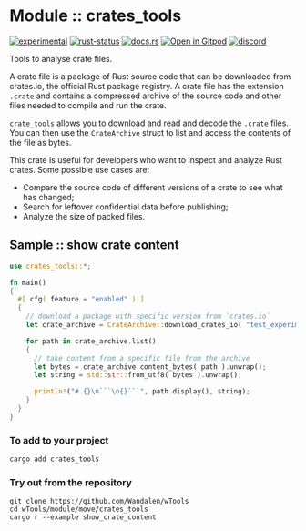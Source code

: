 <!-- {{# generate.module_header{} #}} -->

# Module :: crates_tools
<!--{ generate.module_header.start() }-->
 [![experimental](https://raster.shields.io/static/v1?label=&message=experimental&color=orange)](https://github.com/emersion/stability-badges#experimental) [![rust-status](https://github.com/Wandalen/wTools/actions/workflows/module_crates_tools_push.yml/badge.svg)](https://github.com/Wandalen/wTools/actions/workflows/module_crates_tools_push.yml) [![docs.rs](https://img.shields.io/docsrs/crates_tools?color=e3e8f0&logo=docs.rs)](https://docs.rs/crates_tools) [![Open in Gitpod](https://raster.shields.io/static/v1?label=try&message=online&color=eee&logo=gitpod&logoColor=eee)](https://gitpod.io/#RUN_PATH=.,SAMPLE_FILE=module%2Fmove%2Fcrates_tools%2Fexamples%2Fcrates_tools_trivial.rs,RUN_POSTFIX=--example%20crates_tools_trivial/https://github.com/Wandalen/wTools) [![discord](https://img.shields.io/discord/872391416519737405?color=eee&logo=discord&logoColor=eee&label=ask)](https://discord.gg/m3YfbXpUUY)
<!--{ generate.module_header.end }-->

Tools to analyse crate files.

A crate file is a package of Rust source code that can be downloaded from crates.io, the official Rust package registry. A crate file has the extension `.crate` and contains a compressed archive of the source code and other files needed to compile and run the crate.

`crate_tools` allows you to download and read and decode the `.crate` files. You can then use the `CrateArchive` struct to list and access the contents of the file as bytes.

This crate is useful for developers who want to inspect and analyze Rust crates.
Some possible use cases are:

- Compare the source code of different versions of a crate to see what has changed;
- Search for leftover confidential data before publishing;
- Analyze the size of packed files.

## Sample  :: show crate content

<!-- {{# generate.module{} #}} -->

```rust
use crates_tools::*;

fn main()
{
  #[ cfg( feature = "enabled" ) ]
  {
    // download a package with specific version from `crates.io`
    let crate_archive = CrateArchive::download_crates_io( "test_experimental_c", "0.1.0" ).unwrap();

    for path in crate_archive.list()
    {
      // take content from a specific file from the archive
      let bytes = crate_archive.content_bytes( path ).unwrap();
      let string = std::str::from_utf8( bytes ).unwrap();

      println!("# {}\n```\n{}```", path.display(), string);
    }
  }
}
```

### To add to your project

```bash
cargo add crates_tools
```

### Try out from the repository

``` shell test
git clone https://github.com/Wandalen/wTools
cd wTools/module/move/crates_tools
cargo r --example show_crate_content
```
